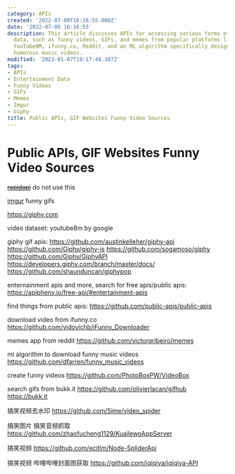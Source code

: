 ```yaml
---
category: APIs
created: '2022-07-09T16:16:55.000Z'
date: '2022-07-09 16:16:55'
description: This article discusses APIs for accessing various forms of entertainment
  data, such as funny videos, GIFs, and memes from popular platforms like Imgur, Giphy,
  YouTube8M, ifunny.co, Reddit, and an ML algorithm specifically designed to identify
  humorous music videos.
modified: '2023-01-07T19:17:48.387Z'
tags:
- APIs
- Entertainment Data
- Funny Videos
- GIFs
- Memes
- Imgur
- Giphy
title: Public APIs, GIF Websites Funny Video Sources
---
```


# Public APIs, GIF Websites Funny Video Sources

~~[rapidapi](https://rapidapi.com/)~~ do not use this

[imgur](https://pypi.org/project/imgur-scraper/) funny gifs

https://giphy.com

video dataset:
youtube8m by google

giphy gif apis:
https://github.com/austinkelleher/giphy-api
https://github.com/Giphy/giphy-js
https://github.com/sogamoso/giphy
https://github.com/Giphy/GiphyAPI
https://developers.giphy.com/branch/master/docs/
https://github.com/shaunduncan/giphypop

enternainment apis and more, search for free apis/public apis:
https://apipheny.io/free-api/#entertainment-apis

find things from public apis:
https://github.com/public-apis/public-apis

download video from ifunny.co
https://github.com/vidovichb/iFunny_Downloader

memes app from reddit
https://github.com/victorqribeiro/memes

ml algorithm to download funny music videos
https://github.com/dfarren/funny_music_videos

create funny videos
https://github.com/PhotoBoxPW/VideoBox

search gifs from bukk.it
https://github.com/olivierlacan/gifhub
https://bukk.it

搞笑视频去水印
https://github.com/5ime/video_spider

搞笑图片 搞笑音频抓取
https://github.com/zhaofucheng1129/KuailewoAppServer

搞笑视频
https://github.com/ecitlm/Node-SpliderApi

搞笑视频 哔哩哔哩封面图获取
https://github.com/iqiqiya/iqiqiya-API
